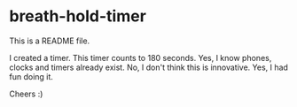 # breath-hold-timer

This is a README file.

I created a timer. This timer counts to 180 seconds. Yes, I know phones, clocks and timers already exist. No, I don't think this is innovative. Yes, I had fun doing it. 

Cheers :)
